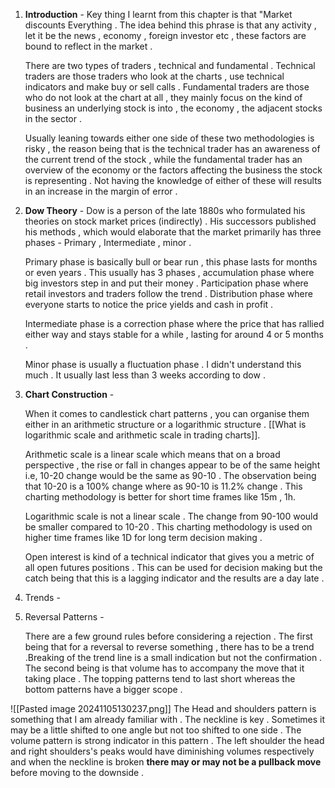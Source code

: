 

1. **Introduction** -
	 Key thing I learnt from this chapter is that "Market discounts Everything . The idea behind this phrase is that any activity , let it be the news , economy , foreign investor etc , these factors are bound to reflect in the market . 
	 
	 There are two types of traders , technical and fundamental . Technical traders are those traders who look at the charts , use technical indicators and make buy or sell calls . Fundamental traders are those who do not look at the chart at all , they mainly focus on the kind of business an underlying stock is into , the economy , the adjacent stocks in the sector . 

	 Usually leaning towards either one side of these two methodologies is risky , the reason being that is the technical trader has an awareness of the current trend of the stock , while the fundamental trader has an overview of the economy or the factors affecting the business the stock is representing . Not having the knowledge of either of these will results in an increase in the margin of error . 

 2. **Dow Theory** - 
	 Dow is a person of the late 1880s who formulated his theories on stock market prices (indirectly) . His successors published his methods , which would elaborate that the market primarily has three phases - Primary , Intermediate , minor . 

	 Primary phase is basically bull or bear run , this phase lasts for months or even years . This usually has 3 phases , accumulation phase where big investors step in and put their money .  Participation phase where retail investors and traders follow the trend . Distribution phase where everyone starts to notice the price yields and cash in profit . 

	 Intermediate phase is a correction phase where the price that has rallied either way and stays stable for a while , lasting for around 4 or 5 months . 

	  Minor phase is usually a fluctuation phase . I didn't understand this much . It usually last less than 3 weeks according to dow . 

3. **Chart Construction** - 

	When it comes to candlestick chart patterns , you can organise them either in an arithmetic structure or a logarithmic structure . [[What is logarithmic scale and arithmetic scale in trading charts]].

	Arithmetic scale is a linear scale which means that on a broad perspective , the rise or fall in changes appear to be of the same height i.e, 10-20 change would be the same as 90-10 . The observation being that 10-20 is a 100% change where as 90-10 is 11.2% change . This charting methodology is better for short time frames like 15m , 1h.

	Logarithmic scale is not a linear scale . The change from 90-100 would be smaller compared to 10-20 . This charting methodology is used on higher time frames like 1D for long term decision making . 

	Open interest is kind of a technical indicator that gives you a metric of all open futures positions . This can be used for decision making but the catch being that this is a lagging indicator and the results are a day late . 

4. Trends -
5. Reversal Patterns -

     There are a few ground rules before considering a rejection . The first being that for a reversal to reverse something , there has to be a trend .Breaking of the trend line is a small indication but not the confirmation .  The second being is that volume has to accompany the move that it taking place . The topping patterns tend to last short whereas the bottom patterns have a bigger scope . 

![[Pasted image 20241105130237.png]]
		The Head and shoulders pattern is something that I am already familiar with . The neckline is key . Sometimes it may be a little shifted to one angle but not too shifted to one side . The volume pattern is strong indicator in this pattern . The left shoulder the head and right shoulders's peaks would have diminishing volumes respectively and when the neckline is broken **there may or may not be a pullback move** before moving to the downside . 